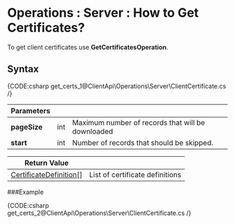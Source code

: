 ﻿# Operations : Server : How to Get Certificates?

To get client certificates use **GetCertificatesOperation**.

## Syntax

{CODE:csharp get_certs_1@ClientApi\Operations\Server\ClientCertificate.cs /}

| Parameters | | |
| ------------- | ------------- | ----- |
| **pageSize** | int | Maximum number of records that will be downloaded |
| **start** | int | Number of records that should be skipped. |

| Return Value | |
| ------------- | ----- |
| [CertificateDefinition](../../../glossary/CertificateDefinition)[] | List of certificate definitions |

###Example

{CODE:csharp get_certs_2@ClientApi\Operations\Server\ClientCertificate.cs /}
